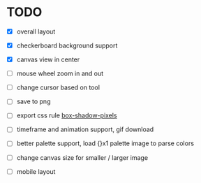 # TODO

- [x] overall layout
- [x] checkerboard background support
- [x] canvas view in center

- [ ] mouse wheel zoom in and out
- [ ] change cursor based on tool

- [ ] save to png
- [ ] export css rule [box-shadow-pixels](https://www.npmjs.com/package/box-shadow-pixels)
- [ ] timeframe and animation support, gif download
- [ ] better palette support, load {}x1 palette image to parse colors
- [ ] change canvas size for smaller / larger image

- [ ] mobile layout